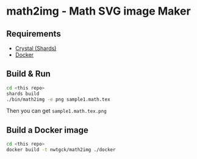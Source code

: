 # math2img - Math SVG image Maker

## Requirements

* [Crystal (Shards)](https://crystal-lang.org/)
* [Docker](https://www.docker.com/)

## Build & Run

```bash
cd <this repo>
shards build
./bin/math2img -e png sample1.math.tex
```

Then you can get `sample1.math.tex.png`


## Build a Docker image

```bash
cd <this repo>
docker build -t nwtgck/math2img ./docker
```